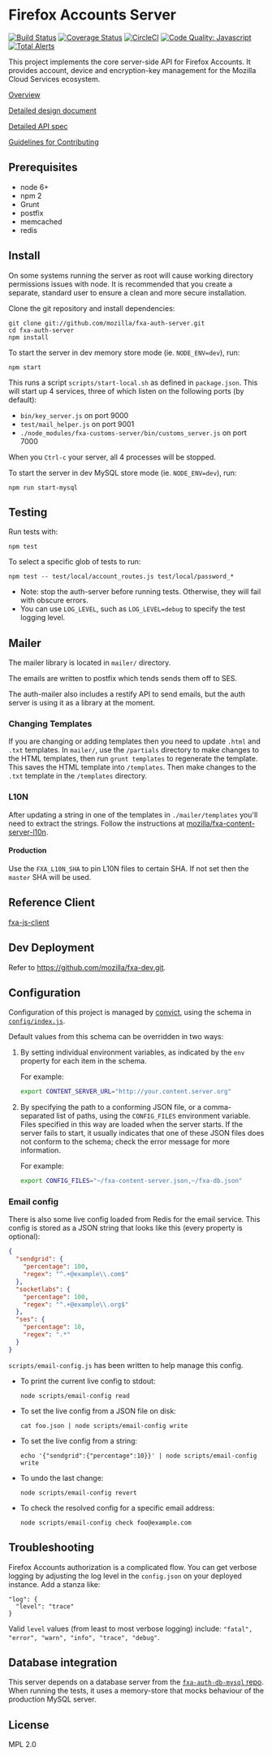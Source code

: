 # Firefox Accounts Server

[![Build Status](https://travis-ci.org/mozilla/fxa-auth-server.svg?branch=master)](https://travis-ci.org/mozilla/fxa-auth-server)
[![Coverage Status](https://coveralls.io/repos/github/mozilla/fxa-auth-server/badge.svg?branch=master)](https://coveralls.io/github/mozilla/fxa-auth-server?branch=master)
[![CircleCI](https://circleci.com/gh/mozilla/fxa-auth-server.svg?style=svg)](https://circleci.com/gh/mozilla/fxa-auth-server)
[![Code Quality: Javascript](https://img.shields.io/lgtm/grade/javascript/g/mozilla/fxa-auth-server.svg?logo=lgtm&logoWidth=18)](https://lgtm.com/projects/g/mozilla/fxa-auth-server/context:javascript)
[![Total Alerts](https://img.shields.io/lgtm/alerts/g/mozilla/fxa-auth-server.svg?logo=lgtm&logoWidth=18)](https://lgtm.com/projects/g/mozilla/fxa-auth-server/alerts)

This project implements the core server-side API for Firefox Accounts. It
provides account, device and encryption-key management for the Mozilla Cloud
Services ecosystem.

[Overview](docs/overview.md)

[Detailed design document](https://github.com/mozilla/fxa-auth-server/wiki/onepw-protocol)

[Detailed API spec](docs/api.md)

[Guidelines for Contributing](CONTRIBUTING.md)

## Prerequisites

- node 6+
- npm 2
- Grunt
- postfix
- memcached
- redis

## Install

On some systems running the server as root will cause working directory permissions issues with node. It is recommended that you create a separate, standard user to ensure a clean and more secure installation.

Clone the git repository and install dependencies:

    git clone git://github.com/mozilla/fxa-auth-server.git
    cd fxa-auth-server
    npm install

To start the server in dev memory store mode (ie. `NODE_ENV=dev`), run:

    npm start

This runs a script `scripts/start-local.sh` as defined in `package.json`. This will start up
4 services, three of which listen on the following ports (by default):

- `bin/key_server.js` on port 9000
- `test/mail_helper.js` on port 9001
- `./node_modules/fxa-customs-server/bin/customs_server.js` on port 7000

When you `Ctrl-c` your server, all 4 processes will be stopped.

To start the server in dev MySQL store mode (ie. `NODE_ENV=dev`), run:

    npm run start-mysql

## Testing

Run tests with:

    npm test

To select a specific glob of tests to run:

    npm test -- test/local/account_routes.js test/local/password_*

- Note: stop the auth-server before running tests. Otherwise, they will fail with obscure errors.
- You can use `LOG_LEVEL`, such as `LOG_LEVEL=debug` to specify the test logging level.

## Mailer

The mailer library is located in `mailer/` directory.

The emails are written to postfix which tends sends them off to SES.

The auth-mailer also includes a restify API to send emails, but the auth server is using it as a library at the moment.

### Changing Templates

If you are changing or adding templates then you need to update `.html` and `.txt` templates.
In `mailer/`, use the `/partials` directory to make changes to the HTML templates, then run `grunt templates` to regenerate the template.
This saves the HTML template into `/templates`. Then make changes to the `.txt` template in the `/templates` directory.

### L10N

After updating a string in one of the templates in `./mailer/templates` you'll need to extract the strings.
Follow the instructions at [mozilla/fxa-content-server-l10n](https://github.com/mozilla/fxa-content-server-l10n#string-extraction).

#### Production

Use the `FXA_L10N_SHA` to pin L10N files to certain SHA. If not set then the `master` SHA will be used.

## Reference Client

[fxa-js-client](../fxa-js-client)

## Dev Deployment

Refer to https://github.com/mozilla/fxa-dev.git.

## Configuration

Configuration of this project
is managed by [convict](https://github.com/mozilla/node-convict),
using the schema in
[`config/index.js`](config/index.js).

Default values from this schema
can be overridden in two ways:

1. By setting individual environment variables,
   as indicated by the `env` property
   for each item in the schema.

   For example:

   ```sh
   export CONTENT_SERVER_URL="http://your.content.server.org"
   ```

2. By specifying the path
   to a conforming JSON file,
   or a comma-separated list of paths,
   using the `CONFIG_FILES` environment variable.
   Files specified in this way
   are loaded when the server starts.
   If the server fails to start,
   it usually indicates that one of these JSON files
   does not conform to the schema;
   check the error message
   for more information.

   For example:

   ```sh
   export CONFIG_FILES="~/fxa-content-server.json,~/fxa-db.json"
   ```

### Email config

There is also some live config
loaded from Redis for the email service.
This config is stored as a JSON string
that looks like this
(every property is optional):

```json
{
  "sendgrid": {
    "percentage": 100,
    "regex": "^.+@example\\.com$"
  },
  "socketlabs": {
    "percentage": 100,
    "regex": "^.+@example\\.org$"
  },
  "ses": {
    "percentage": 10,
    "regex": ".*"
  }
}
```

`scripts/email-config.js`
has been written to help
manage this config.

- To print the current live config to stdout:

  ```
  node scripts/email-config read
  ```

- To set the live config from a JSON file on disk:

  ```
  cat foo.json | node scripts/email-config write
  ```

- To set the live config from a string:

  ```
  echo '{"sendgrid":{"percentage":10}}' | node scripts/email-config write
  ```

- To undo the last change:

  ```
  node scripts/email-config revert
  ```

- To check the resolved config for a specific email address:

  ```
  node scripts/email-config check foo@example.com
  ```

## Troubleshooting

Firefox Accounts authorization is a complicated flow. You can get verbose logging by adjusting the log level in the `config.json` on your deployed instance. Add a stanza like:

    "log": {
      "level": "trace"
    }

Valid `level` values (from least to most verbose logging) include: `"fatal", "error", "warn", "info", "trace", "debug"`.

## Database integration

This server depends on a database server
from the [`fxa-auth-db-mysql` repo](../fxa-auth-db-mysql/).
When running the tests, it uses a memory-store
that mocks behaviour of the production MySQL server.

## License

MPL 2.0
